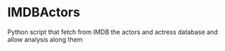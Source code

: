 IMDBActors
==========

Python script that fetch from IMDB the actors and actress database and allow analysis along them
